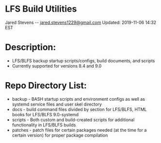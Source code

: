 # LFS Build Utilities
Jared Stevens -- <jared.stevens1229@gmail.com> 
Updated: 2019-11-06 14:32 EST

# Description: 
 - LFS/BLFS backup startup scripts/configs, build documents, and scripts
 - Currently supported for versions 8.4 and 9.0
 
# Repo Directory List:
 - backup - BASH startup scripts and environment configs as well as systemd service files and user skel directory
 - docs - build command files divided by section for LFS/BLFS, HTML books for LFS/BLFS 9.0-systemd
 - scripts - Both custom and build-created scripts for additional functionality in LFS/BLFS builds
 - patches - patch files for certain packages needed (at the time for a certain version) for proper package compilation
